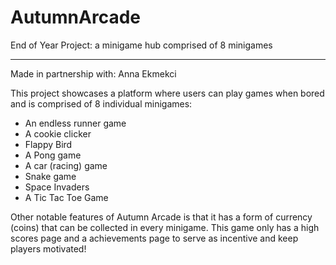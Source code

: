 # AutumnArcade
End of Year Project: a minigame hub comprised of 8 minigames
_____________________
Made in partnership with: Anna Ekmekci

This project showcases a platform where users can play games when bored and is comprised of 8 individual minigames:
- An endless runner game
- A cookie clicker
- Flappy Bird
- A Pong game
- A car (racing) game
- Snake game
- Space Invaders
- A Tic Tac Toe Game

Other notable features of Autumn Arcade is that it has a form of currency (coins) that can be collected in every minigame. This game only has a high scores page and a achievements page to serve as incentive and keep players motivated!
